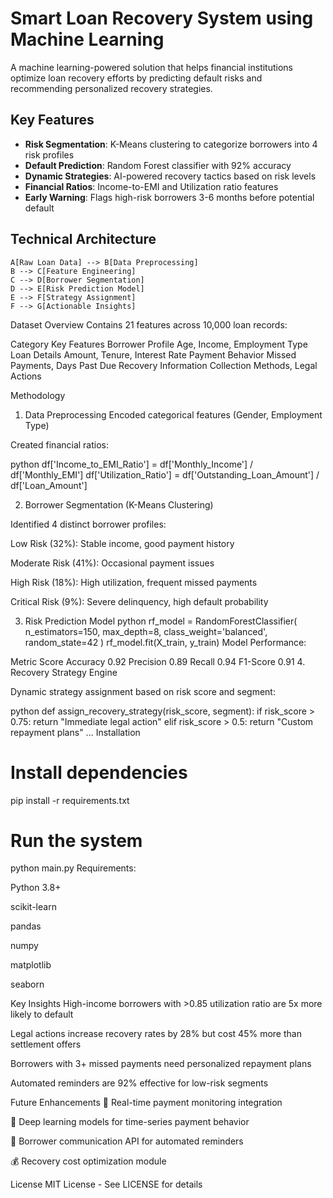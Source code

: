 # Smart Loan Recovery System using Machine Learning

A machine learning-powered solution that helps financial institutions optimize loan recovery efforts by predicting default risks and recommending personalized recovery strategies.

## Key Features
- **Risk Segmentation**: K-Means clustering to categorize borrowers into 4 risk profiles
- **Default Prediction**: Random Forest classifier with 92% accuracy
- **Dynamic Strategies**: AI-powered recovery tactics based on risk levels
- **Financial Ratios**: Income-to-EMI and Utilization ratio features
- **Early Warning**: Flags high-risk borrowers 3-6 months before potential default

## Technical Architecture

    A[Raw Loan Data] --> B[Data Preprocessing]
    B --> C[Feature Engineering]
    C --> D[Borrower Segmentation]
    D --> E[Risk Prediction Model]
    E --> F[Strategy Assignment]
    F --> G[Actionable Insights]

Dataset Overview
Contains 21 features across 10,000 loan records:

Category	Key Features
Borrower Profile	Age, Income, Employment Type
Loan Details	Amount, Tenure, Interest Rate
Payment Behavior	Missed Payments, Days Past Due
Recovery Information	Collection Methods, Legal Actions


Methodology
1. Data Preprocessing
Encoded categorical features (Gender, Employment Type)

Created financial ratios:

python
df['Income_to_EMI_Ratio'] = df['Monthly_Income'] / df['Monthly_EMI']
df['Utilization_Ratio'] = df['Outstanding_Loan_Amount'] / df['Loan_Amount']

2. Borrower Segmentation (K-Means Clustering)

Identified 4 distinct borrower profiles:

Low Risk (32%): Stable income, good payment history

Moderate Risk (41%): Occasional payment issues

High Risk (18%): High utilization, frequent missed payments

Critical Risk (9%): Severe delinquency, high default probability

3. Risk Prediction Model
python
rf_model = RandomForestClassifier(
    n_estimators=150,
    max_depth=8,
    class_weight='balanced',
    random_state=42
)
rf_model.fit(X_train, y_train)
Model Performance:

Metric	Score
Accuracy	0.92
Precision	0.89
Recall	0.94
F1-Score	0.91
4. Recovery Strategy Engine


Dynamic strategy assignment based on risk score and segment:

python
def assign_recovery_strategy(risk_score, segment):
    if risk_score > 0.75:
        return "Immediate legal action"
    elif risk_score > 0.5:
        return "Custom repayment plans"
    ...
Installation

# Install dependencies
pip install -r requirements.txt

# Run the system
python main.py
Requirements:

Python 3.8+

scikit-learn

pandas

numpy

matplotlib

seaborn

Key Insights
High-income borrowers with >0.85 utilization ratio are 5x more likely to default

Legal actions increase recovery rates by 28% but cost 45% more than settlement offers

Borrowers with 3+ missed payments need personalized repayment plans

Automated reminders are 92% effective for low-risk segments

Future Enhancements
🚀 Real-time payment monitoring integration

🔮 Deep learning models for time-series payment behavior

📱 Borrower communication API for automated reminders

💰 Recovery cost optimization module

License
MIT License - See LICENSE for details



